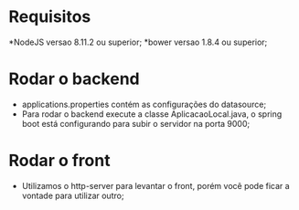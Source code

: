 # Requisitos
 *NodeJS versao 8.11.2 ou superior;
 *bower versao 1.8.4 ou superior;
 
# Rodar o backend
 * applications.properties contém as configurações do datasource;
 * Para rodar o backend execute a classe AplicacaoLocal.java, o spring boot está configurando para subir o servidor na porta 9000;
# Rodar o front
  * Utilizamos o http-server para levantar o front, porém você pode ficar a vontade para utilizar outro;

